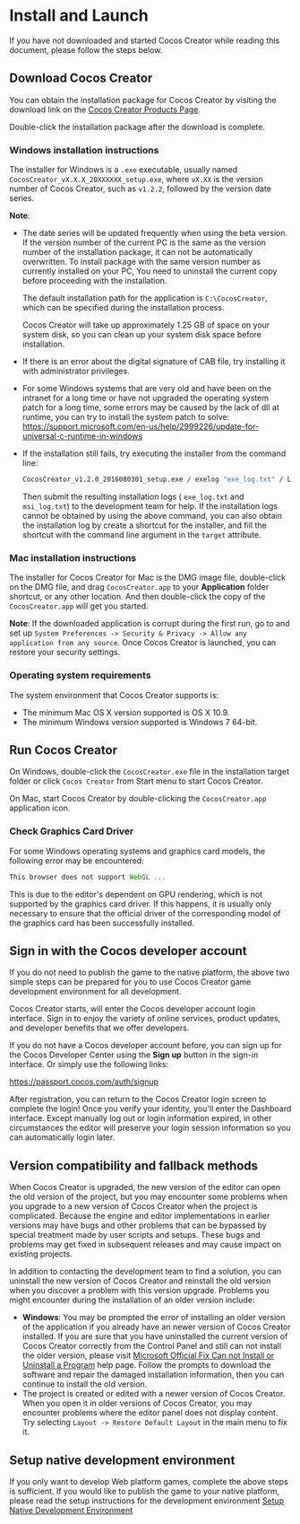 # Install and Launch

If you have not downloaded and started Cocos Creator while reading this document, please follow the steps below.

## Download Cocos Creator

You can obtain the installation package for Cocos Creator by visiting the download link on the [Cocos Creator Products Page](http://www.cocos2d-x.org/products#creator).

Double-click the installation package after the download is complete.

### Windows installation instructions

The installer for Windows is a `.exe` executable, usually named `CocosCreator_vX.X.X_20XXXXXX_setup.exe`, where `vX.XX` is the version number of Cocos Creator, such as `v1.2.2`, followed by the version date series.

**Note**:

- The date series will be updated frequently when using the beta version. If the version number of the current PC is the same as the version number of the installation package, it can not be automatically overwritten. To install package with the same version number as currently installed on your PC, You need to uninstall the current copy before proceeding with the installation.

  The default installation path for the application is `C:\CocosCreator`, which can be specified during the installation process.

  Cocos Creator will take up approximately 1.25 GB of space on your system disk, so you can clean up your system disk space before installation.

- If there is an error about the digital signature of CAB file, try installing it with administrator privileges.

- For some Windows systems that are very old and have been on the intranet for a long time or have not upgraded the operating system patch for a long time, some errors may be caused by the lack of dll at runtime, you can try to install the system patch to solve: <https://support.microsoft.com/en-us/help/2999226/update-for-universal-c-runtime-in-windows>

- If the installation still fails, try executing the installer from the command line:

  ```bash
  CocosCreator_v1.2.0_2016080301_setup.exe / exelog "exe_log.txt" / L * V "msi_log.txt"
  ```

  Then submit the resulting installation logs ( `exe_log.txt` and `msi_log.txt`) to the development team for help. If the installation logs cannot be obtained by using the above command, you can also obtain the installation log by create a shortcut for the installer, and fill the shortcut with the command line argument in the `target` attribute.

### Mac installation instructions

The installer for Cocos Creator for Mac is the DMG image file, double-click on the DMG file, and drag `CocosCreator.app` to your **Application** folder shortcut, or any other location. And then double-click the copy of the `CocosCreator.app` will get you started.

**Note**: If the downloaded application is corrupt during the first run, go to and set up `System Preferences -> Security & Privacy -> Allow any application from any source`.  Once Cocos Creator is launched, you can restore your security settings.

### Operating system requirements

The system environment that Cocos Creator supports is:

- The minimum Mac OS X version supported is OS X 10.9.
- The minimum Windows version supported is Windows 7 64-bit.

## Run Cocos Creator

On Windows, double-click the `CocosCreator.exe` file in the installation target folder or click `Cocos Creator` from Start menu to start Cocos Creator.

On Mac, start Cocos Creator by double-clicking the `CocosCreator.app` application icon.

### Check Graphics Card Driver

For some Windows operating systems and graphics card models, the following error may be encountered:

```js
This browser does not support WebGL ...
```

This is due to the editor's dependent on GPU rendering, which is not supported by the graphics card driver. If this happens, it is usually only necessary to ensure that the official driver of the corresponding model of the graphics card has been successfully installed.

## Sign in with the Cocos developer account

If you do not need to publish the game to the native platform, the above two simple steps can be prepared for you to use Cocos Creator game development environment for all development.

Cocos Creator starts, will enter the Cocos developer account login interface. Sign in to enjoy the variety of online services, product updates, and developer benefits that we offer developers.

If you do not have a Cocos developer account before, you can sign up for the Cocos Developer Center using the **Sign up** button in the sign-in interface. Or simply use the following links:

https://passport.cocos.com/auth/signup

After registration, you can return to the Cocos Creator login screen to complete the login! Once you verify your identity, you'll enter the Dashboard interface. Except manually log out or login information expired, in other circumstances the editor will preserve your login session information so you can automatically login later.

## Version compatibility and fallback methods

When Cocos Creator is upgraded, the new version of the editor can open the old version of the project, but you may encounter some problems when you upgrade to a new version of Cocos Creator when the project is complicated. Because the engine and editor implementations in earlier versions may have bugs and other problems that can be bypassed by special treatment made by user scripts and setups. These bugs and problems may get fixed in subsequent releases and may cause impact on existing projects.

In addition to contacting the development team to find a solution, you can uninstall the new version of Cocos Creator and reinstall the old version when you discover a problem with this version upgrade. Problems you might encounter during the installation of an older version include:

- **Windows**: You may be prompted the error of installing an older version of the application if you already have an newer version of Cocos Creator installed. If you are sure that you have uninstalled the current version of Cocos Creator correctly from the Control Panel and still can not install the older version, please visit [Microsoft Official Fix Can not Install or Uninstall a Program](https://support.microsoft.com/en-us/help/17588/fix-problems-that-block-programs-from-being-installed-or-removed) help page. Follow the prompts to download the software and repair the damaged installation information, then you can continue to install the old version.
- The project is created or edited with a newer version of Cocos Creator. When you open it in older versions of Cocos Creator, you may encounter problems where the editor panel does not display content. Try selecting `Layout -> Restore Default Layout` in the main menu to fix it.

## Setup native development environment

If you only want to develop Web platform games, complete the above steps is sufficient. If you would like to publish the game to your native platform, please read the setup instructions for the development environment [Setup Native Development Environment](../publish/setup-native-development.md)
